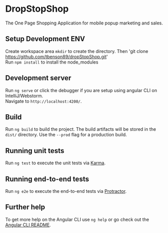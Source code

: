 # DropStopShop

The One Page Shopping Application for mobile popup marketing and sales.

## Setup Development ENV
Create workspace area `mkdir` to create the directory. Then 'git clone https://github.com/tbenson89/dropStopShop.git'
<br /> 
Run `npm install` to install the node_modules

## Development server

Run `ng serve` or click the debugger if you are setup using angular CLI on IntelliJ/Webstorm. 
<br />
Navigate to `http://localhost:4200/`.

## Build

Run `ng build` to build the project. The build artifacts will be stored in the `dist/` directory. Use the `--prod` flag for a production build.

## Running unit tests

Run `ng test` to execute the unit tests via [Karma](https://karma-runner.github.io).

## Running end-to-end tests

Run `ng e2e` to execute the end-to-end tests via [Protractor](http://www.protractortest.org/).

## Further help

To get more help on the Angular CLI use `ng help` or go check out the [Angular CLI README](https://github.com/angular/angular-cli/blob/master/README.md).
